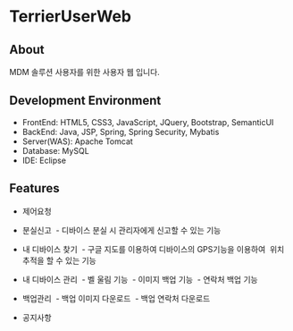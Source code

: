 # TerrierUserWeb

## About

MDM 솔루션 사용자를 위한 사용자 웹 입니다.

## Development Environment

- FrontEnd: HTML5, CSS3, JavaScript, JQuery, Bootstrap, SemanticUI
- BackEnd: Java, JSP, Spring, Spring Security, Mybatis
- Server(WAS): Apache Tomcat
- Database: MySQL
- IDE: Eclipse

## Features

- 제어요청

- 분실신고
  - 디바이스 분실 시 관리자에게 신고할 수 있는 기능

- 내 디바이스 찾기
  - 구글 지도를 이용하여 디바이스의 GPS기능을 이용하여
  위치 추적을 할 수 있는 기능

- 내 디바이스 관리
  - 벨 울림 기능
  - 이미지 백업 기능
  - 연락처 백업 기능

- 백업관리
  - 백업 이미지 다운로드
  - 백업 연락처 다운로드
  
- 공지사항
